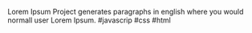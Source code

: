 Lorem Ipsum Project generates paragraphs in english where you would normall user Lorem Ipsum.
#javascrip #css #html
